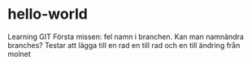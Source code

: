 # hello-world
Learning GIT
Första missen: fel namn i branchen. Kan man namnändra branches?
Testar att lägga till en rad
en till rad
och en till
ändring från molnet
